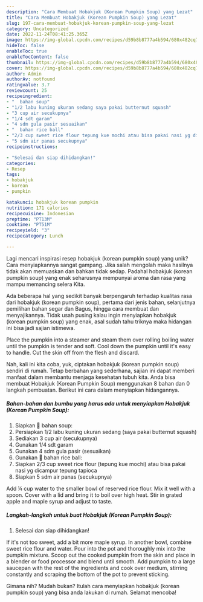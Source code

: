 ```yaml
---
description: "Cara Membuat Hobakjuk (Korean Pumpkin Soup) yang Lezat"
title: "Cara Membuat Hobakjuk (Korean Pumpkin Soup) yang Lezat"
slug: 197-cara-membuat-hobakjuk-korean-pumpkin-soup-yang-lezat
category: Uncategorized
date: 2022-11-24T08:41:25.365Z
image: https://img-global.cpcdn.com/recipes/d59b8b8777a4b594/680x482cq70/hobakjuk-korean-pumpkin-soup-foto-resep-utama.jpg
hideToc: false
enableToc: true
enableTocContent: false
thumbnail: https://img-global.cpcdn.com/recipes/d59b8b8777a4b594/680x482cq70/hobakjuk-korean-pumpkin-soup-foto-resep-utama.jpg
cover: https://img-global.cpcdn.com/recipes/d59b8b8777a4b594/680x482cq70/hobakjuk-korean-pumpkin-soup-foto-resep-utama.jpg
author: Admin
authorAv: notfound
ratingvalue: 3.7
reviewcount: 25
recipeingredient:
- "  bahan soup"
- "1/2 labu kuning ukuran sedang saya pakai butternut squash"
- "3 cup air secukupnya"
- "1/4 sdt garam"
- "4 sdm gula pasir sesuaikan"
- "  bahan rice ball"
- "2/3 cup sweet rice flour tepung kue mochi atau bisa pakai nasi yg dicampur tepung tapioca"
- "5 sdm air panas secukupnya"
recipeinstructions:

- "Selesai dan siap dihidangkan!"
categories:
- Resep
tags:
- hobakjuk
- korean
- pumpkin

katakunci: hobakjuk korean pumpkin 
nutrition: 171 calories
recipecuisine: Indonesian
preptime: "PT13M"
cooktime: "PT51M"
recipeyield: "3"
recipecategory: Lunch

---
```





Lagi mencari inspirasi resep hobakjuk (korean pumpkin soup) yang unik? Cara menyiapkannya sangat gampang. Jika salah mengolah maka hasilnya tidak akan memuaskan dan bahkan tidak sedap. Padahal hobakjuk (korean pumpkin soup) yang enak seharusnya mempunyai aroma dan rasa yang mampu memancing selera Kita.





Ada beberapa hal yang sedikit banyak berpengaruh terhadap kualitas rasa dari hobakjuk (korean pumpkin soup), pertama dari jenis bahan, selanjutnya pemilihan bahan segar dan Bagus, hingga cara membuat dan menyajikannya. Tidak usah pusing kalau ingin menyiapkan hobakjuk (korean pumpkin soup) yang enak,      asal sudah tahu triknya maka hidangan ini bisa jadi sajian istimewa.














Place the pumpkin into a steamer and steam them over rolling boiling water until the pumpkin is tender and soft. Cool down the pumpkin until it&#39;s easy to handle. Cut the skin off from the flesh and discard.






Nah, kali ini kita coba, yuk, ciptakan hobakjuk (korean pumpkin soup) sendiri di rumah. Tetap berbahan yang sederhana, sajian ini dapat memberi manfaat dalam membantu menjaga kesehatan tubuh kita. Anda bisa membuat Hobakjuk (Korean Pumpkin Soup) menggunakan 8 bahan dan 0 langkah pembuatan. Berikut ini cara dalam menyiapkan hidangannya.

<!--inarticleads1-->

##### Bahan-bahan dan bumbu yang harus ada untuk menyiapkan Hobakjuk (Korean Pumpkin Soup):

1. Siapkan  🌸 bahan soup:
1. Persiapkan 1/2 labu kuning ukuran sedang (saya pakai butternut squash)
1. Sediakan 3 cup air (secukupnya)
1. Gunakan 1/4 sdt garam
1. Gunakan 4 sdm gula pasir (sesuaikan)
1. Gunakan  🌸 bahan rice ball:
1. Siapkan 2/3 cup sweet rice flour (tepung kue mochi) atau bisa pakai nasi yg dicampur tepung tapioca
1. Siapkan 5 sdm air panas (secukupnya)


Add ¼ cup water to the smaller bowl of reserved rice flour. Mix it well with a spoon. Cover with a lid and bring it to boil over high heat. Stir in grated apple and maple syrup and adjust to taste. 

<!--inarticleads2-->

##### Langkah-langkah untuk buat Hobakjuk (Korean Pumpkin Soup):


1. Selesai dan siap dihidangkan!

If it&#39;s not too sweet, add a bit more maple syrup. In another bowl, combine sweet rice flour and water. Pour into the pot and thoroughly mix into the pumpkin mixture. Scoop out the cooked pumpkin from the skin and place in a blender or food processor and blend until smooth. Add pumpkin to a large saucepan with the rest of the ingredients and cook over medium, stirring constantly and scraping the bottom of the pot to prevent sticking. 

Gimana nih? Mudah bukan? Itulah cara menyiapkan hobakjuk (korean pumpkin soup) yang bisa anda lakukan di rumah. Selamat mencoba!
